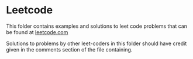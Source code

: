 # Leetcode

This folder contains examples and solutions to leet code problems that can be found at [leetcode.com](leetcode.com/problems)

Solutions to problems by other leet-coders in this folder should have credit given in the comments section of the file containing.

